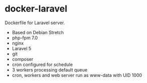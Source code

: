 docker-laravel
==============
Dockerfile for Laravel server.

* Based on Debian Stretch
* php-fpm 7.0
* nginx
* Laravel 5
* git
* composer
* cron configured for schedule
* 3 workers processing default queue
* cron, workers and web server run as www-data with UID 1000